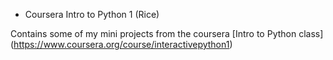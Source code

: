 * Coursera Intro to Python 1 (Rice)

Contains some of my mini projects from the coursera [Intro to Python class] (https://www.coursera.org/course/interactivepython1)
